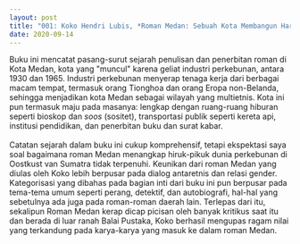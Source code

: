```yaml
---
layout: post
title: "001: Koko Hendri Lubis, *Roman Medan: Sebuah Kota Membangun Harapan* (2018)"
date: 2020-09-14
---
```

Buku ini mencatat pasang-surut sejarah penulisan dan penerbitan roman di Kota Medan, kota yang "muncul" karena geliat industri perkebunan, antara 1930 dan 1965. Industri perkebunan menyerap tenaga kerja dari berbagai macam tempat, termasuk orang Tionghoa dan orang Eropa non-Belanda, sehingga menjadikan kota Medan sebagai wilayah yang multietnis. Kota ini pun termasuk maju pada masanya: lengkap dengan ruang-ruang hiburan seperti bioskop dan *soos* (sositet), transportasi publik seperti kereta api, institusi pendidikan, dan penerbitan buku dan surat kabar. <br/> <br/> Catatan sejarah dalam buku ini cukup komprehensif, tetapi ekspektasi saya soal bagaimana roman Medan menangkap hiruk-pikuk dunia perkebunan di Oostkust van Sumatra tidak terpenuhi. Keunikan dari roman Medan yang diulas oleh Koko lebih berpusar pada dialog antaretnis dan relasi gender. Kategorisasi yang dibahas pada bagian inti dari buku ini pun berpusar pada tema-tema umum seperti perang, detektif, dan autobiografi, hal-hal yang sebetulnya ada juga pada roman-roman daerah lain. Terlepas dari itu, sekalipun Roman Medan kerap dicap picisan oleh banyak kritikus saat itu dan berada di luar ranah Balai Pustaka, Koko berhasil mengupas ragam nilai yang terkandung pada karya-karya yang masuk ke dalam roman Medan.
